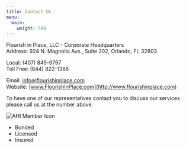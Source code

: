 ```yaml
---
title: Contact Us
menu:
  main:
    weight: 500
---
```


Flourish in Place, LLC - Corporate Headquarters   
Address: 924 N. Magnolia Ave., Suite 202, Orlando, FL 32803

Local: (407) 845-9797  
Toll Free: (844) 822-1366  
  
Email: [info@flourishinplace.com](mailto:info@flourishinplace.com)  
Website: [www.FlourishInPlace.com](http://www.flourishinplace.com)

To have one of our representatives contact you to discuss our services please call us at the number above.

![AHI Member Icon](/images/AHI-member-icon.jpg)

* Bonded
* Licensed
* Insured

